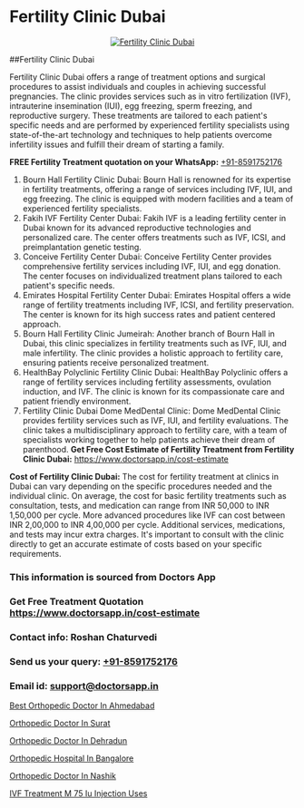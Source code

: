 # Fertility Clinic Dubai

<p align="center">
  <a href="https://doctorsapp.in/treatment/ivf-treatment">
    <img src="https://doctorsapp.co.in/uploads/treatment_image/ICSI.jpg" alt="Fertility Clinic Dubai">
  </a>
</p>
##Fertility Clinic Dubai

Fertility Clinic Dubai offers a range of treatment options and surgical procedures to assist individuals and couples in achieving successful pregnancies. The clinic provides services such as in vitro fertilization (IVF), intrauterine insemination (IUI), egg freezing, sperm freezing, and reproductive surgery. These treatments are tailored to each patient's specific needs and are performed by experienced fertility specialists using state-of-the-art technology and techniques to help patients overcome infertility issues and fulfill their dream of starting a family.

**FREE Fertility Treatment quotation on your WhatsApp:**  [+91-8591752176](https://api.whatsapp.com/send?phone=8591752176)

1) Bourn Hall Fertility Clinic Dubai: Bourn Hall is renowned for its expertise in fertility treatments, offering a range of services including IVF, IUI, and egg freezing. The clinic is equipped with modern facilities and a team of experienced fertility specialists.
2) Fakih IVF Fertility Center Dubai: Fakih IVF is a leading fertility center in Dubai known for its advanced reproductive technologies and personalized care. The center offers treatments such as IVF, ICSI, and preimplantation genetic testing.
3) Conceive Fertility Center Dubai: Conceive Fertility Center provides comprehensive fertility services including IVF, IUI, and egg donation. The center focuses on individualized treatment plans tailored to each patient's specific needs.
4) Emirates Hospital Fertility Center Dubai: Emirates Hospital offers a wide range of fertility treatments including IVF, ICSI, and fertility preservation. The center is known for its high success rates and patient centered approach.
5) Bourn Hall Fertility Clinic Jumeirah: Another branch of Bourn Hall in Dubai, this clinic specializes in fertility treatments such as IVF, IUI, and male infertility. The clinic provides a holistic approach to fertility care, ensuring patients receive personalized treatment.
6) HealthBay Polyclinic Fertility Clinic Dubai: HealthBay Polyclinic offers a range of fertility services including fertility assessments, ovulation induction, and IVF. The clinic is known for its compassionate care and patient friendly environment.
7) Fertility Clinic Dubai   Dome MedDental Clinic: Dome MedDental Clinic provides fertility services such as IVF, IUI, and fertility evaluations. The clinic takes a multidisciplinary approach to fertility care, with a team of specialists working together to help patients achieve their dream of parenthood.
**Get Free Cost Estimate of Fertility Treatment from Fertility Clinic Dubai:** https://www.doctorsapp.in/cost-estimate

**Cost of Fertility Clinic Dubai:**
The cost for fertility treatment at clinics in Dubai can vary depending on the specific procedures needed and the individual clinic. On average, the cost for basic fertility treatments such as consultation, tests, and medication can range from INR 50,000 to INR 1,50,000 per cycle. More advanced procedures like IVF can cost between INR 2,00,000 to INR 4,00,000 per cycle. Additional services, medications, and tests may incur extra charges. It's important to consult with the clinic directly to get an accurate estimate of costs based on your specific requirements.

### This information is sourced from Doctors App 
### Get Free Treatment Quotation https://www.doctorsapp.in/cost-estimate
### Contact info: Roshan Chaturvedi 
### Send us your query: [+91-8591752176](https://api.whatsapp.com/send?phone=8591752176) 
### Email id: support@doctorsapp.in

[Best Orthopedic Doctor In Ahmedabad](https://www.linkedin.com/pulse/best-orthopedic-doctor-ahmedabad-knee-replacement-treatment-8xqre?trackingId=x6ZLELIu7gAnV%2Ft6Ew%2Bi6A%3D%3D&lipi=urn%3Ali%3Apage%3Ad_flagship3_company_admin%3BII%2FSNcWiSiigR90SV5cfEQ%3D%3D)

[Orthopedic Doctor In Surat](https://www.linkedin.com/pulse/orthopedic-doctor-surat-doctorsapp-dhaka-4j3he?trackingId=aqxtSZjksjE0SuC53qoolg%3D%3D&lipi=urn%3Ali%3Apage%3Ad_flagship3_company_admin%3Bo%2BosOGJBSO63YocmsfjAZA%3D%3D)

[Orthopedic Doctor In Dehradun](https://medium.com/@vimalrana22/orthopedic-doctor-in-dehradun-a6c0bcc6ead0)

[Orthopedic Hospital In Bangalore](https://medium.com/@vimalrana22/orthopedic-hospital-in-bangalore-ba14bbeeed06)

[Orthopedic Doctor In Nashik](https://doctors-apps.github.io/doctorsapp/orthopedic-doctor-in-nashik)

[IVF Treatment M 75 Iu Injection Uses](https://doctors-apps.github.io/doctorsapp/ivf-treatment-m-75-iu-injection-uses)

